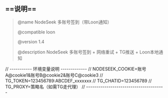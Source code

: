 ## ==说明==
>   @name         NodeSeek 多账号签到（带Loon通知）
> 
>   @compatible   loon
>
>   @version      1.4
>
>   @description  NodeSeek 多账号签到 + 网络重试 + TG推送 + Loon本地通知


// ----------- 环境变量说明 -------------
// NODESEEK_COOKIE=账号A@cookie1&账号B@cookie2&账号C@cookie3
// TG_TOKEN=123456789:ABCDEF_xxxxxxx
// TG_CHATID=123456789
// TG_PROXY=策略名（如需TG走代理）
// ---------------------------------------
